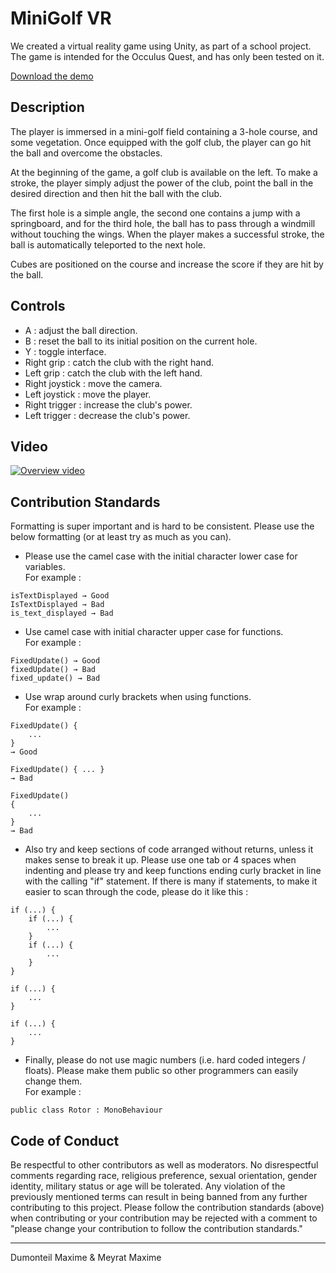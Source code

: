 #  MiniGolf VR

We created a virtual reality game using Unity, as part of a school project. The game is intended for the Occulus Quest, and has only been tested on it.

[Download the demo](https://github.com/restonibill/MiniGolf/releases/demo)


## Description

The player is immersed in a mini-golf field containing a 3-hole course, and some vegetation. Once equipped with the golf club, the player can go hit the ball and overcome the obstacles. 

At the beginning of the game, a golf club is available on the left. To make a stroke, the player simply adjust the power of the club, point the ball in the desired direction and then hit the ball with the club.

The first hole is a simple angle, the second one contains a jump with a springboard, and for the third hole, the ball has to pass through a windmill without touching the wings. When the player makes a successful stroke, the ball is automatically teleported to the next hole. 

Cubes are positioned on the course and increase the score if they are hit by the ball.

## Controls

- A : adjust the ball direction.
- B : reset the ball to its initial position on the current hole.
- Y : toggle interface.
- Right grip : catch the club with the right hand. 
- Left grip : catch the club with the left hand. 
- Right joystick : move the camera.
- Left joystick : move the player.
- Right trigger : increase the club's power.
- Left trigger : decrease the club's power.

## Video

[![Overview video](https://img.youtube.com/vi/4oa6d6kKAao/0.jpg)](https://www.youtube.com/watch?v=4oa6d6kKAao)

## Contribution Standards

Formatting is super important and is hard to be consistent. Please use the below formatting (or at least try as much as you can).

- Please use the camel case with the initial character lower case for variables.  
For example :
```
isTextDisplayed → Good
IsTextDisplayed → Bad
is_text_displayed → Bad
```

- Use camel case with initial character upper case for functions.  
For example :
```
FixedUpdate() → Good
fixedUpdate() → Bad
fixed_update() → Bad
```

- Use wrap around curly brackets when using functions.  
For example :
```
FixedUpdate() {
	...
}
→ Good

FixedUpdate() { ... }
→ Bad

FixedUpdate()
{ 
	... 
}
→ Bad
```

- Also try and keep sections of code arranged without returns, unless it makes sense to break it up. Please use one tab or 4 spaces when indenting and please try and keep functions ending curly bracket in line with the calling "if" statement. If there is many if statements, to make it easier to scan through the code, please do it like this :

```
if (...) {
	if (...) {
		...
	}
	if (...) {
		...
	}
}

if (...) {
	...
}

if (...) {
	...
}
```

- Finally, please do not use magic numbers (i.e. hard coded integers / floats). Please make them public so other programmers can easily change them.  
For example :
```
public class Rotor : MonoBehaviour
```

## Code of Conduct

Be respectful to other contributors as well as moderators. No disrespectful comments regarding race, religious preference, sexual orientation, gender identity, military status or age will be tolerated. Any violation of the previously mentioned terms can result in being banned from any further contributing to this project. Please follow the contribution standards (above) when contributing or your contribution may be rejected with a comment to "please change your contribution to follow the contribution standards."

----

Dumonteil Maxime & Meyrat Maxime
